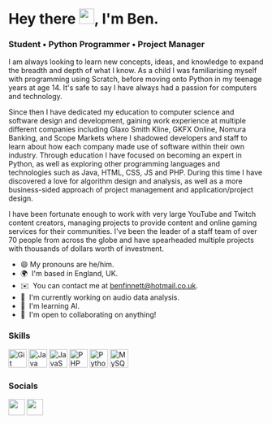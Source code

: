 # Hey there <img src="https://user-images.githubusercontent.com/18350557/176309783-0785949b-9127-417c-8b55-ab5a4333674e.gif" width="30" height="30">, I'm Ben.

### Student • Python Programmer • Project Manager

I am always looking to learn new concepts, ideas, and knowledge to expand the breadth and depth of what I know. As a child I was familiarising myself with programming using Scratch, before moving onto Python in my teenage years at age 14. It's safe to say I have always had a passion for computers and technology. 

Since then I have dedicated my education to computer science and software design and development, gaining work experience at multiple different companies including Glaxo Smith Kline, GKFX Online, Nomura Banking, and Scope Markets where I shadowed developers and staff to learn about how each company made use of software within their own industry. Through education I have focused on becoming an expert in Python, as well as exploring other programming languages and technologies such as Java, HTML, CSS, JS and PHP. During this time I have discovered a love for algorithm design and analysis, as well as a more business-sided approach of project management and application/project design. 

I have been fortunate enough to work with very large YouTube and Twitch content creators, managing projects to provide content and online gaming services for their communities. I've been the leader of a staff team of over 70 people from across the globe and have spearheaded multiple projects with thousands of dollars worth of investment.

*   😄  My pronouns are he/him.
*   🌍  I'm based in England, UK.
*   ✉️  You can contact me at [benfinnett@hotmail.co.uk](mailto:benfinnett@hotmail.co.uk).
*   🚀  I'm currently working on audio data analysis.
*   🧠  I'm learning AI.
*   🤝  I'm open to collaborating on anything!

### Skills 
<p align="left">
<a href="https://git-scm.com/" target="_blank" rel="noreferrer"><img src="https://raw.githubusercontent.com/danielcranney/readme-generator/main/public/icons/skills/git-colored.svg" width="36" height="36" alt="Git" /></a>
<a href="https://www.oracle.com/java/" target="_blank" rel="noreferrer"><img src="https://raw.githubusercontent.com/danielcranney/readme-generator/main/public/icons/skills/java-colored.svg" width="36" height="36" alt="Java" /></a>
<a href="https://developer.mozilla.org/en-US/docs/Web/JavaScript" target="_blank" rel="noreferrer"><img src="https://raw.githubusercontent.com/danielcranney/readme-generator/main/public/icons/skills/javascript-colored.svg" width="36" height="36" alt="JavaScript" /></a>
<a href="https://www.php.net/" target="_blank" rel="noreferrer"><img src="https://raw.githubusercontent.com/danielcranney/readme-generator/main/public/icons/skills/php-colored.svg" width="36" height="36" alt="PHP" /></a>
<a href="https://www.python.org/" target="_blank" rel="noreferrer"><img src="https://raw.githubusercontent.com/danielcranney/readme-generator/main/public/icons/skills/python-colored.svg" width="36" height="36" alt="Python" /></a>
<a href="https://www.mysql.com/" target="_blank" rel="noreferrer"><img src="https://raw.githubusercontent.com/danielcranney/readme-generator/main/public/icons/skills/mysql-colored.svg" width="36" height="36" alt="MySQL" /></a>
</p>

### Socials
<p align="left">
<a href="https://www.github.com/benfinnett" target="_blank" rel="noreferrer"><img src="https://raw.githubusercontent.com/danielcranney/readme-generator/main/public/icons/socials/github.svg" width="32" height="32" /></a>
<a href="https://www.linkedin.com/in/benfinnett" target="_blank" rel="noreferrer"><img src="https://raw.githubusercontent.com/danielcranney/readme-generator/main/public/icons/socials/linkedin.svg" width="32" height="32" /></a></p>
